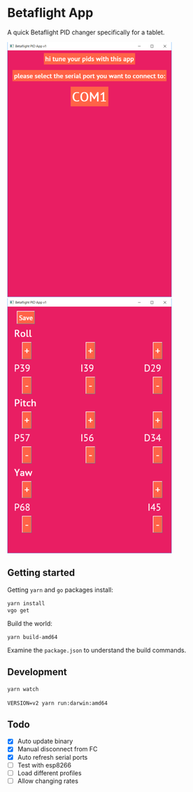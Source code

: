 # Betaflight App

A quick Betaflight PID changer specifically for a tablet.

![Screen1](.images/screen1.png?raw=true "Screen")
![Screen2](.images/screen2.png?raw=true "Screen")

## Getting started

Getting `yarn` and `go` packages install:

    yarn install
    vgo get

Build the world:

    yarn build-amd64

Examine the `package.json` to understand the build commands.

## Development

    yarn watch

    VERSION=v2 yarn run:darwin:amd64

## Todo

- [x] Auto update binary
- [x] Manual disconnect from FC
- [x] Auto refresh serial ports
- [ ] Test with esp8266
- [ ] Load different profiles
- [ ] Allow changing rates